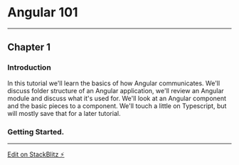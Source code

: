 # Angular 101
---
## Chapter 1

### Introduction
In this tutorial we'll learn the basics of how Angular communicates.  We'll discuss folder structure of an Angular application, we'll review an Angular module and discuss what it's used for.  We'll look at an Angular component and the basic pieces to a component.  We'll touch a little on Typescript, but will mostly save that for a later tutorial. 

### Getting Started. 


---
[Edit on StackBlitz ⚡️](https://stackblitz.com/edit/angular-gofysh-1)